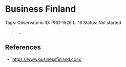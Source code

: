 # Business Finland

Tags: Observatorio
ID: PRO-1526
L: 16
Status: Not started

> …
> 

## References

- https://www.businessfinland.com/